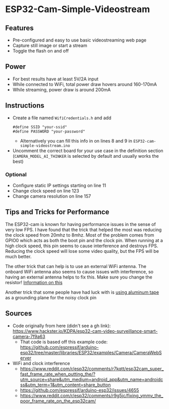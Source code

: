 # ESP32-Cam-Simple-Videostream

## Features
- Pre-configured and easy to use basic videostreaming web page
- Capture still image or start a stream
- Toggle the flash on and off

## Power
- For best results have at least 5V/2A input
- While connected to WiFi, total power draw hovers around 160-170mA
- While streaming, power draw is around 200mA

## Instructions
- Create a file named `WifiCredentials.h` and add 
    ```
    #define SSID "your-ssid"
    #define PASSWORD "your-password"
    ```
    - Alternatively you can fill this info in on lines 8 and 9 in `ESP32-cam-simple-videostream.ino`
- Uncomment the correct board for your use case in the definition section (`CAMERA_MODEL_AI_THINKER` is selected by default and usually works the best)
### Optional
- Configure static IP settings starting on line 11
- Change clock speed on line 123
- Change camera resolution on line 157

## Tips and Tricks for Performance
The ESP32-cam is known for having performance issues in the sense of very low FPS. I have found that the trick that helped the most was reducing the clock speed from 20mhz to 8mhz. Most of the problem comes from GPIO0 which acts as both the boot pin and the clock pin. When running at a high clock speed, this pin seems to cause interference and destroys FPS. Reducing the clock speed will lose some video quality, but the FPS will be much better.

The other trick that can help is to use an external WiFi antenna. The onboard WiFi antenna also seems to cause issues with interference, so having an external antenna helps to fix this. Make sure you change the resistor! [Information on this](https://randomnerdtutorials.com/esp32-cam-connect-external-antenna/)

Another trick that some people have had luck with is [using aluminum tape](https://www.reddit.com/r/esp32/comments/r9g5jc/fixing_ymmv_the_poor_frame_rate_on_the_esp32cam/) as a grounding plane for the noisy clock pin

## Sources
- Code originally from here (didn't see a gh link): https://www.hackster.io/KDPA/esp32-cam-video-surveillance-smart-camera-7f9a63
    - That code is based off this example code: https://github.com/espressif/arduino-esp32/tree/master/libraries/ESP32/examples/Camera/CameraWebServer
- WiFi and clock interference 
    - https://www.reddit.com/r/esp32/comments/r7kqtt/esp32cam_super_fast_frame_rate_when_putting_the/?utm_source=share&utm_medium=android_app&utm_name=androidcss&utm_term=1&utm_content=share_button
    - https://github.com/espressif/arduino-esp32/issues/4655
    - https://www.reddit.com/r/esp32/comments/r9g5jc/fixing_ymmv_the_poor_frame_rate_on_the_esp32cam/
